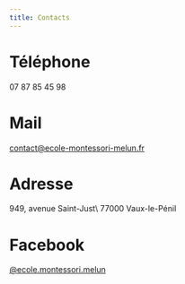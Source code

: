 ```yaml
---
title: Contacts
---
```


# Téléphone

07 87 85 45 98

# Mail

<contact@ecole-montessori-melun.fr>

# Adresse

949, avenue Saint-Just\\
77000 Vaux-le-Pénil

# Facebook

[@ecole.montessori.melun](https://www.facebook.com/ecole.montessori.melun)

<div id="fb-root"></div>
<script>(function(d, s, id) {
  var js, fjs = d.getElementsByTagName(s)[0];
  if (d.getElementById(id)) return;
  js = d.createElement(s); js.id = id;
  js.src = "//connect.facebook.net/fr_FR/sdk.js#xfbml=1&version=v2.8";
  fjs.parentNode.insertBefore(js, fjs);
}(document, 'script', 'facebook-jssdk'));</script>
<div class="fb-like" data-href="https://www.facebook.com/ecole.montessori.melun" data-layout="standard" data-action="like" data-size="large" data-show-faces="true" data-share="true"></div>
